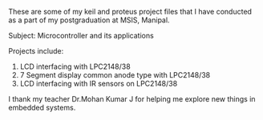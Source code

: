 These are some of my keil and proteus project files that I have conducted as a part of my postgraduation at MSIS, Manipal. 

Subject: Microcontroller and its applications

Projects include:
1. LCD interfacing with LPC2148/38
2. 7 Segment display common anode type with LPC2148/38
3. LCD interfacing with IR sensors on LPC2148/38

I thank my teacher Dr.Mohan Kumar J for helping me explore new things in embedded systems.
